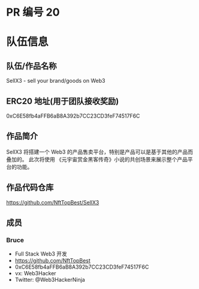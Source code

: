 # PR 编号 20

# 队伍信息

## 队伍/作品名称

SellX3 - sell your brand/goods on Web3

## ERC20 地址(用于团队接收奖励)

0xC6E58fb4aFFB6aB8A392b7CC23CD3feF74517F6C

## 作品简介

SellX3 将搭建一个 Web3 的产品售卖平台，特别是产品可以是基于其他的产品而叠加的。
此次将使用 《元宇宙赏金黑客传奇》小说的共创场景来展示整个产品平台的功能。

## 作品代码仓库

<https://github.com/NftTopBest/SellX3>

## 成员

### Bruce

- Full Stack Web3 开发
- <https://github.com/NftTopBest>
- 0xC6E58fb4aFFB6aB8A392b7CC23CD3feF74517F6C
- vx: Web3Hacker
- Twitter: @Web3HackerNinja
